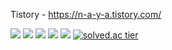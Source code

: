 
Tistory - https://n-a-y-a.tistory.com/


<img src="https://img.shields.io/badge/linux-FCC624?style=for-the-badge&logo=linux&logoColor=black"> <img src="https://img.shields.io/badge/apache maven-C71A36?style=for-the-badge&logo=apache maven&logoColor=black"> <img src="https://img.shields.io/badge/ansible-EE0000?style=for-the-badge&logo=ansible&logoColor=black"> <img src="https://img.shields.io/badge/jenkins-D24939?style=for-the-badge&logo=jenkins&logoColor=black"> 
<img src="https://img.shields.io/badge/apache hadoop-00CAFF?style=for-the-badge&logo=apache hadoop&logoColor=black">
[![solved.ac tier](http://mazassumnida.wtf/api/mini/generate_badge?boj={whi033})](https://solved.ac/{whi0331})
